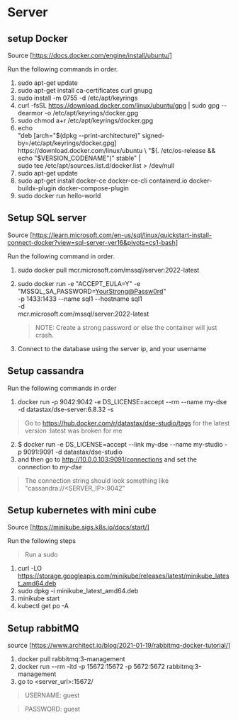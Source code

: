# Server
## setup Docker
Source [https://docs.docker.com/engine/install/ubuntu/]

Run the following commands in order.
1. sudo apt-get update
2. sudo apt-get install ca-certificates curl gnupg 
3. sudo install -m 0755 -d /etc/apt/keyrings
4. curl -fsSL https://download.docker.com/linux/ubuntu/gpg | sudo gpg --dearmor -o /etc/apt/keyrings/docker.gpg
5. sudo chmod a+r /etc/apt/keyrings/docker.gpg
6. echo \
  "deb [arch="$(dpkg --print-architecture)" signed-by=/etc/apt/keyrings/docker.gpg] https://download.docker.com/linux/ubuntu \
  "$(. /etc/os-release && echo "$VERSION_CODENAME")" stable" | \
  sudo tee /etc/apt/sources.list.d/docker.list > /dev/null
7. sudo apt-get update
8. sudo apt-get install docker-ce docker-ce-cli containerd.io docker-buildx-plugin docker-compose-plugin
9. sudo docker run hello-world

## Setup SQL server
Source [https://learn.microsoft.com/en-us/sql/linux/quickstart-install-connect-docker?view=sql-server-ver16&pivots=cs1-bash]

Run the following command in order.

1. sudo docker pull mcr.microsoft.com/mssql/server:2022-latest
2. sudo docker run -e "ACCEPT_EULA=Y" -e "MSSQL_SA_PASSWORD=<YourStrong@Passw0rd>" \
   -p 1433:1433 --name sql1 --hostname sql1 \
   -d \
   mcr.microsoft.com/mssql/server:2022-latest
    > NOTE: Create a strong password or else the container will just crash.

3. Connect to the database using the server ip, and your username

## Setup cassandra

Run the following commands in order

1. docker run -p 9042:9042 -e DS_LICENSE=accept --rm --name my-dse -d datastax/dse-server:6.8.32 -s 
> Go to https://hub.docker.com/r/datastax/dse-studio/tags for the latest version :latest was broken for me
2. $ docker run -e DS_LICENSE=accept --link my-dse --name my-studio -p 9091:9091 -d datastax/dse-studio 
3. and then go to http://10.0.0.103:9091/connections and set the connection to *my-dse*
> The connection string should look something like "cassandra://<SERVER_IP>:9042"



## Setup kubernetes with mini cube
Source [https://minikube.sigs.k8s.io/docs/start/]

Run the following steps 

> Run a sudo
1. curl -LO https://storage.googleapis.com/minikube/releases/latest/minikube_latest_amd64.deb
2. sudo dpkg -i minikube_latest_amd64.deb
3. minikube start
4. kubectl get po -A

## Setup rabbitMQ

source [https://www.architect.io/blog/2021-01-19/rabbitmq-docker-tutorial/]

1. docker pull rabbitmq:3-management
2. docker run --rm -itd -p 15672:15672 -p 5672:5672 rabbitmq:3-management
3. go to <server_url>:15672/
> USERNAME: guest 

>PASSWORD: guest
